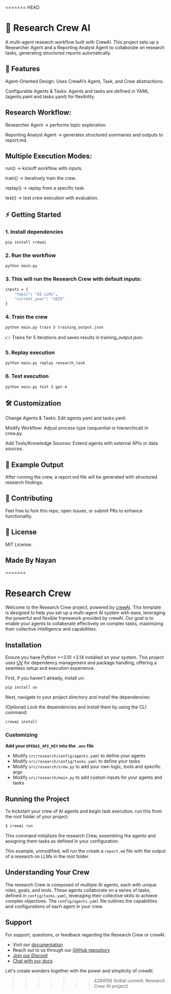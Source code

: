 <<<<<<< HEAD
# 🤖 Research Crew AI

A multi-agent research workflow built with CrewAI.
This project sets up a Researcher Agent and a Reporting Analyst Agent to collaborate on research tasks, generating structured reports automatically.

## 🚀 Features

Agent-Oriented Design: Uses CrewAI’s Agent, Task, and Crew abstractions.

Configurable Agents & Tasks: Agents and tasks are defined in YAML (agents.yaml and tasks.yaml) for flexibility.

## Research Workflow:

Researcher Agent → performs topic exploration.

Reporting Analyst Agent → generates structured summaries and outputs to report.md.

## Multiple Execution Modes:

run() → kickoff workflow with inputs.

train() → iteratively train the crew.

replay() → replay from a specific task.

test() → test crew execution with evaluation.

## ⚡ Getting Started
### 1. Install dependencies
```bash
pip install crewai
```

### 2. Run the workflow
```bash
python main.py
```

### 3. This will run the Research Crew with default inputs:
```bash
inputs = {
    "topic": "AI LLMs",
    "current_year": "2025"
}
```
### 4. Train the crew
``` bash
python main.py train 5 training_output.json
```

👉 Trains for 5 iterations and saves results in training_output.json.

### 5. Replay execution
```bash
python main.py replay research_task
```
### 6. Test execution
```bash
python main.py test 3 gpt-4
```
## 🛠️ Customization

Change Agents & Tasks: Edit agents.yaml and tasks.yaml.

Modify Workflow: Adjust process type (sequential or hierarchical) in crew.py.

Add Tools/Knowledge Sources: Extend agents with external APIs or data sources.

## 📑 Example Output

After running the crew, a report.md file will be generated with structured research findings.

## 🤝 Contributing

Feel free to fork this repo, open issues, or submit PRs to enhance functionality.

## 📜 License

MIT License.
## Made By Nayan
=======
# Research Crew

Welcome to the Research Crew project, powered by [crewAI](https://crewai.com). This template is designed to help you set up a multi-agent AI system with ease, leveraging the powerful and flexible framework provided by crewAI. Our goal is to enable your agents to collaborate effectively on complex tasks, maximizing their collective intelligence and capabilities.

## Installation

Ensure you have Python >=3.10 <3.14 installed on your system. This project uses [UV](https://docs.astral.sh/uv/) for dependency management and package handling, offering a seamless setup and execution experience.

First, if you haven't already, install uv:

```bash
pip install uv
```

Next, navigate to your project directory and install the dependencies:

(Optional) Lock the dependencies and install them by using the CLI command:
```bash
crewai install
```
### Customizing

**Add your `OPENAI_API_KEY` into the `.env` file**

- Modify `src/research/config/agents.yaml` to define your agents
- Modify `src/research/config/tasks.yaml` to define your tasks
- Modify `src/research/crew.py` to add your own logic, tools and specific args
- Modify `src/research/main.py` to add custom inputs for your agents and tasks

## Running the Project

To kickstart your crew of AI agents and begin task execution, run this from the root folder of your project:

```bash
$ crewai run
```

This command initializes the research Crew, assembling the agents and assigning them tasks as defined in your configuration.

This example, unmodified, will run the create a `report.md` file with the output of a research on LLMs in the root folder.

## Understanding Your Crew

The research Crew is composed of multiple AI agents, each with unique roles, goals, and tools. These agents collaborate on a series of tasks, defined in `config/tasks.yaml`, leveraging their collective skills to achieve complex objectives. The `config/agents.yaml` file outlines the capabilities and configurations of each agent in your crew.

## Support

For support, questions, or feedback regarding the Research Crew or crewAI.
- Visit our [documentation](https://docs.crewai.com)
- Reach out to us through our [GitHub repository](https://github.com/joaomdmoura/crewai)
- [Join our Discord](https://discord.com/invite/X4JWnZnxPb)
- [Chat with our docs](https://chatg.pt/DWjSBZn)

Let's create wonders together with the power and simplicity of crewAI.
>>>>>>> 4264f56 (Initial commit: Research Crew AI project)
